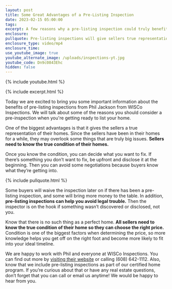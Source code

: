 ```yaml
---
layout: post
title: Some Great Advantages of a Pre-Listing Inspection
date: 2023-02-15 05:00:00
tags:
excerpt: A few reasons why a pre-listing inspection could truly benefit you.
enclosure:
pullquote: Pre-listing inspections will give sellers true representations of their homes.
enclosure_type: video/mp4
enclosure_time:
use_youtube_image: true
youtube_alternate_image: /uploads/inspections-yt.jpg
youtube_code: Dn9c0843Ehc
hidden: false
---
```

{% include youtube.html %}

{% include excerpt.html %}

Today we are excited to bring you some important information about the benefits of pre-listing inspections from Phil Jackson from WISCo Inspections. We will talk about some of the reasons you should consider a pre-inspection when you're getting ready to list your home.

One of the biggest advantages is that it gives the sellers a true representation of their homes. Since the sellers have been in their homes for a while, they may overlook some things that are truly big issues. **Sellers need to know the true condition of their homes.**&nbsp;

Once you know the condition, you can decide what you want to fix. If there’s something you don’t want to fix, be upfront and disclose it at the beginning. Then you can avoid some negotiations because buyers know what they’re getting into.

{% include pullquote.html %}

Some buyers will waive the inspection later on if there has been a pre-listing inspection, and some will bring more money to the table. In addition, **pre-listing inspections can help you avoid legal trouble.** Then the inspector is on the hook if something wasn’t discovered or disclosed, not you.&nbsp;

Know that there is no such thing as a perfect home. **All sellers need to know the true condition of their home so they can choose the right price.** Condition is one of the biggest factors when determining the price, so more knowledge helps you get off on the right foot and become more likely to fit into your ideal timeline.&nbsp;

We are happy to work with Phil and everyone at WISCo Inspections. You can find out more by [visiting their website](https://wiscoinspections.com/) or calling (608) 642-1112. Also, know that we include pre-listing inspections as part of our certified home program. If you’re curious about that or have any real estate questions, don’t forget that you can call or email us anytime! We would be happy to hear from you.